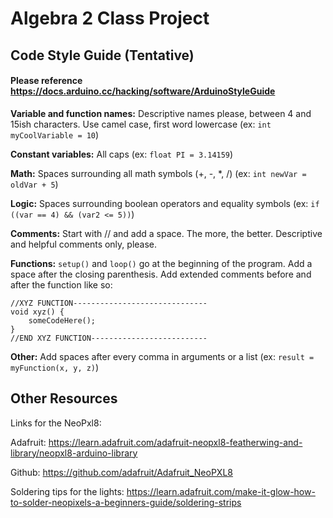 # Algebra 2 Class Project

## Code Style Guide (Tentative)

#### Please reference https://docs.arduino.cc/hacking/software/ArduinoStyleGuide

**Variable and function names:** Descriptive names please, between 4 and 15ish characters. Use camel case, first word lowercase (ex: `int myCoolVariable = 10`)

**Constant variables:** All caps (ex: `float PI = 3.14159`)

**Math:** Spaces surrounding all math symbols (+, -, *, /) (ex: `int newVar = oldVar + 5`)

**Logic:** Spaces surrounding boolean operators and equality symbols (ex: `if ((var == 4) && (var2 <= 5))`)

**Comments:** Start with // and add a space. The more, the better. Descriptive and helpful comments only, please.

**Functions:** `setup()` and `loop()` go at the beginning of the program. Add a space after the closing parenthesis. Add extended comments before and after the function like so:

```
//XYZ FUNCTION------------------------------
void xyz() {
	someCodeHere();
}
//END XYZ FUNCTION--------------------------
```


**Other:** Add spaces after every comma in arguments or a list (ex: `result = myFunction(x, y, z)`)

## Other Resources
Links for the NeoPxl8:

Adafruit: https://learn.adafruit.com/adafruit-neopxl8-featherwing-and-library/neopxl8-arduino-library

Github: https://github.com/adafruit/Adafruit_NeoPXL8

Soldering tips for the lights: https://learn.adafruit.com/make-it-glow-how-to-solder-neopixels-a-beginners-guide/soldering-strips
